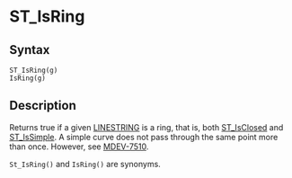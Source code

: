 
# ST_IsRing

## Syntax


```
ST_IsRing(g)
IsRing(g)
```

## Description


Returns true if a given [LINESTRING](../geometry-constructors/linestring.md) is a ring, that is, both [ST_IsClosed](st_isclosed.md) and [ST_IsSimple](st_issimple.md). A simple curve does not pass through the same point more than once. However, see [MDEV-7510](https://jira.mariadb.org/browse/MDEV-7510).


`St_IsRing()` and `IsRing()` are synonyms.

